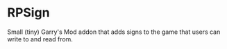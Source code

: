 RPSign
======

Small (tiny) Garry's Mod addon that adds signs to the game that users can write to and read from.
